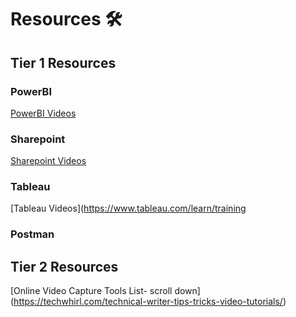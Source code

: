 # Resources 🛠️ 

## Tier 1 Resources

### PowerBI
[PowerBI Videos](https://learn.microsoft.com/en-us/training/browse/?products=power-bi)

### Sharepoint
[Sharepoint Videos](https://support.microsoft.com/en-us/office/sharepoint-video-training-cb8ef501-84db-4427-ac77-ec2009fb8e23)

### Tableau
[Tableau Videos](https://www.tableau.com/learn/training

### Postman

## Tier 2 Resources
[Online Video Capture Tools List- scroll down] (https://techwhirl.com/technical-writer-tips-tricks-video-tutorials/)
